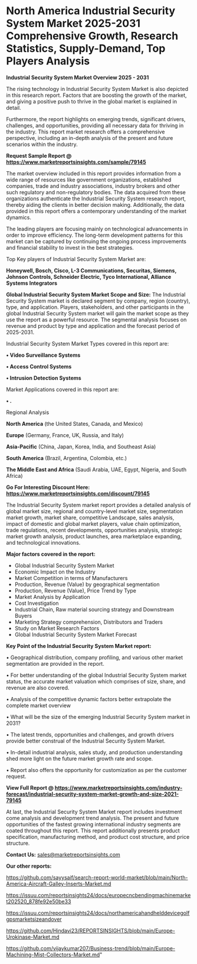 # North America Industrial Security System Market 2025-2031 Comprehensive Growth, Research Statistics, Supply-Demand,  Top Players Analysis

<Strong> Industrial Security System Market Overview 2025 - 2031</strong>

The rising technology in Industrial Security System Market is also depicted in this research report. Factors that are boosting the growth of the market, and giving a positive push to thrive in the global market is explained in detail.

Furthermore, the report highlights on emerging trends, significant drivers, challenges, and opportunities, providing all necessary data for thriving in the industry. This report market research offers a comprehensive perspective, including an in-depth analysis of the present and future scenarios within the industry.

<strong>Request Sample Report @ <a href=https://www.marketreportsinsights.com/sample/79145>https://www.marketreportsinsights.com/sample/79145</a></strong>

The market overview included in this report provides information from a wide range of resources like government organizations, established companies, trade and industry associations, industry brokers and other such regulatory and non-regulatory bodies. The data acquired from these organizations authenticate the Industrial Security System research report, thereby aiding the clients in better decision making. Additionally, the data provided in this report offers a contemporary understanding of the market dynamics.

The leading players are focusing mainly on technological advancements in order to improve efficiency. The long-term development patterns for this market can be captured by continuing the ongoing process improvements and financial stability to invest in the best strategies.

Top Key players of Industrial Security System Market are:

<strong>Honeywell, Bosch, Cisco, L-3 Communications, Securitas, Siemens, Johnson Controls, Schneider Electric, Tyco International, Alliance Systems Integrators</strong>

<strong><b>Global Industrial Security System Market Scope and Size:</b></strong>
The Industrial Security System market is declared segment by company, region (country), type, and application. Players, stakeholders, and other participants in the global Industrial Security System market will gain the market scope as they use the report as a powerful resource. The segmental analysis focuses on revenue and product by type and application and the forecast period of 2025-2031.

Industrial Security System Market Types covered in this report are:

<strong>• Video Surveillance Systems

• Access Control Systems

• Intrusion Detection Systems</strong>

Market Applications covered in this report are:

<strong>• .</strong> 

Regional Analysis

<strong>North America</strong> (the United States, Canada, and Mexico)

<strong>Europe</strong> (Germany, France, UK, Russia, and Italy)

<strong>Asia-Pacific</strong> (China, Japan, Korea, India, and Southeast Asia)

<strong>South America</strong> (Brazil, Argentina, Colombia, etc.)

<strong>The Middle East and Africa</strong> (Saudi Arabia, UAE, Egypt, Nigeria, and South Africa)

<strong>Go For Interesting Discount Here: <a href=https://www.marketreportsinsights.com/discount/79145>https://www.marketreportsinsights.com/discount/79145</a></strong>

The Industrial Security System market report provides a detailed analysis of global market size, regional and country-level market size, segmentation market growth, market share, competitive Landscape, sales analysis, impact of domestic and global market players, value chain optimization, trade regulations, recent developments, opportunities analysis, strategic market growth analysis, product launches, area marketplace expanding, and technological innovations.

<strong><b>Major factors covered in the report:</b></strong>
<ul>
  <li>Global Industrial Security System Market </li>
  <li>Economic Impact on the Industry</li>
  <li>Market Competition in terms of Manufacturers</li>
  <li>Production, Revenue (Value) by geographical segmentation</li>
  <li>Production, Revenue (Value), Price Trend by Type</li>
  <li>Market Analysis by Application</li>
  <li>Cost Investigation</li>
  <li>Industrial Chain, Raw material sourcing strategy and Downstream Buyers</li>
  <li>Marketing Strategy comprehension, Distributors and Traders</li>
  <li>Study on Market Research Factors</li>
  <li>Global Industrial Security System Market Forecast</li>
</ul>

<strong><b>Key Point of the Industrial Security System Market report:</b></strong>

• Geographical distribution, company profiling, and various other market segmentation are provided in the report.

• For better understanding of the global Industrial Security System market status, the accurate market valuation which comprises of size, share, and revenue are also covered.

• Analysis of the competitive dynamic factors better extrapolate the complete market overview

• What will be the size of the emerging Industrial Security System market in 2031?

• The latest trends, opportunities and challenges, and growth drivers provide better construal of the Industrial Security System Market.

• In-detail industrial analysis, sales study, and production understanding shed more light on the future market growth rate and scope.

• Report also offers the opportunity for customization as per the customer request.

<strong><b>View Full Report @ <a href=https://www.marketreportsinsights.com/industry-forecast/industrial-security-system-market-growth-and-size-2021-79145>https://www.marketreportsinsights.com/industry-forecast/industrial-security-system-market-growth-and-size-2021-79145</a></b></strong>


At last, the Industrial Security System Market report includes investment come analysis and development trend analysis. The present and future opportunities of the fastest growing international industry segments are coated throughout this report. This report additionally presents product specification, manufacturing method, and product cost structure, and price structure.

<strong>Contact Us:</strong>
sales@marketreportsinsights.com

<strong>Our other reports:</strong>

<a href=https://github.com/sayysaif/search-report-world-market/blob/main/North-America-Aircraft-Galley-Inserts-Market.md>https://github.com/sayysaif/search-report-world-market/blob/main/North-America-Aircraft-Galley-Inserts-Market.md</a>

<a href=https://issuu.com/reportsinsights24/docs/europecncbendingmachinemarket202520_878fe92e50be33>https://issuu.com/reportsinsights24/docs/europecncbendingmachinemarket202520_878fe92e50be33</a>

<a href=https://issuu.com/reportsinsights24/docs/northamericahandhelddevicegolfgpsmarketsizeandover>https://issuu.com/reportsinsights24/docs/northamericahandhelddevicegolfgpsmarketsizeandover</a>

<a href=https://github.com/Hindavi23/REPORTSINSIGHTS/blob/main/Europe-Urokinase-Market.md>https://github.com/Hindavi23/REPORTSINSIGHTS/blob/main/Europe-Urokinase-Market.md</a>

<a href=https://github.com/vijaykumar207/Business-trend/blob/main/Europe-Machining-Mist-Collectors-Market.md>https://github.com/vijaykumar207/Business-trend/blob/main/Europe-Machining-Mist-Collectors-Market.md</a>"
